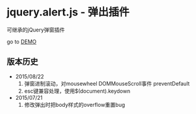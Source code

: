jquery.alert.js - 弹出插件
====
可继承的jQuery弹窗插件

go to [DEMO](http://dmnote.uinav.cn/codemanager.php?a=list&id=37) 


## 版本历史
* 2015/08/22
    1. 弹窗进制滚动，对mousewheel DOMMouseScroll事件 preventDefault
    2. esc键兼容处理，使用$(document).keydown
* 2015/07/21
    1. 修改弹出时把body样式的overflow重置bug